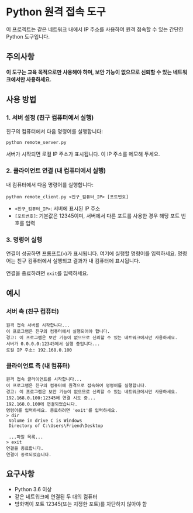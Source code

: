 # Python 원격 접속 도구

이 프로젝트는 같은 네트워크 내에서 IP 주소를 사용하여 원격 접속할 수 있는 간단한 Python 도구입니다.

## 주의사항

**이 도구는 교육 목적으로만 사용해야 하며, 보안 기능이 없으므로 신뢰할 수 있는 네트워크에서만 사용하세요.**

## 사용 방법

### 1. 서버 설정 (친구 컴퓨터에서 실행)

친구의 컴퓨터에서 다음 명령어를 실행합니다:

```
python remote_server.py
```

서버가 시작되면 로컬 IP 주소가 표시됩니다. 이 IP 주소를 메모해 두세요.

### 2. 클라이언트 연결 (내 컴퓨터에서 실행)

내 컴퓨터에서 다음 명령어를 실행합니다:

```
python remote_client.py <친구_컴퓨터_IP> [포트번호]
```

- `<친구_컴퓨터_IP>`: 서버에 표시된 IP 주소
- `[포트번호]`: 기본값은 12345이며, 서버에서 다른 포트를 사용한 경우 해당 포트 번호를 입력

### 3. 명령어 실행

연결이 성공하면 프롬프트(`>`)가 표시됩니다. 여기에 실행할 명령어를 입력하세요.
명령어는 친구 컴퓨터에서 실행되고 결과가 내 컴퓨터에 표시됩니다.

연결을 종료하려면 `exit`를 입력하세요.

## 예시

### 서버 측 (친구 컴퓨터)
```
원격 접속 서버를 시작합니다...
이 프로그램은 친구의 컴퓨터에서 실행되어야 합니다.
경고: 이 프로그램은 보안 기능이 없으므로 신뢰할 수 있는 네트워크에서만 사용하세요.
서버가 0.0.0.0:12345에서 실행 중입니다...
로컬 IP 주소: 192.168.0.100
```

### 클라이언트 측 (내 컴퓨터)
```
원격 접속 클라이언트를 시작합니다...
이 프로그램은 친구의 컴퓨터에 원격으로 접속하여 명령어를 실행합니다.
경고: 이 프로그램은 보안 기능이 없으므로 신뢰할 수 있는 네트워크에서만 사용하세요.
192.168.0.100:12345에 연결 시도 중...
192.168.0.100에 연결되었습니다.
명령어를 입력하세요. 종료하려면 'exit'를 입력하세요.
> dir
 Volume in drive C is Windows
 Directory of C:\Users\Friend\Desktop

 ...파일 목록...
> exit
연결을 종료합니다.
연결이 종료되었습니다.
```

## 요구사항

- Python 3.6 이상
- 같은 네트워크에 연결된 두 대의 컴퓨터
- 방화벽이 포트 12345(또는 지정한 포트)를 차단하지 않아야 함



